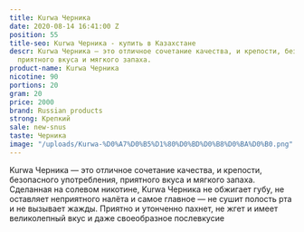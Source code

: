 ```yaml
---
title: Kurwa Черника
date: 2020-08-14 16:41:00 Z
position: 55
title-seo: Kurwa Черника - купить в Казахстане
descr: Kurwa Черника — это отличное сочетание качества, и крепости, безопасного употребления,
  приятного вкуса и мягкого запаха.
product-name: Kurwa Черника
nicotine: 90
portions: 20
gram: 20
price: 2000
brand: Russian products
strong: Крепкий
sale: new-snus
taste: Черника
image: "/uploads/Kurwa-%D0%A7%D0%B5%D1%80%D0%BD%D0%B8%D0%BA%D0%B0.png"
---
```


Kurwa Черника — это отличное сочетание качества, и крепости, безопасного употребления, приятного вкуса и мягкого запаха. Сделанная на солевом никотине, Kurwa Черника не обжигает губу, не оставляет неприятного налёта и самое главное — не сушит полость рта и не вызывает жажды.
Приятно и утонченно пахнет, не жгет и имеет великолепный вкус и даже своеобразное послевкусие